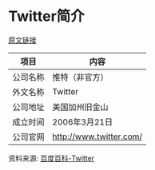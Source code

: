 # Twitter简介

[原文链接](https://www.it-this-year.com/2020/04/23/251)

|项目|内容|
|-----|-----|
|公司名称|推特（非官方）|
|外文名称|Twitter|
|公司地址|美国加州旧金山|
|成立时间|2006年3月21日|
|公司官网|http://www.twitter.com/|

资料来源: 
[百度百科-Twitter](https://baike.baidu.com/item/Twitter)